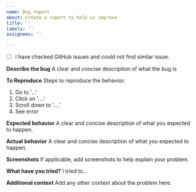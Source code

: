 ```yaml
---
name: Bug report
about: Create a report to help us improve
title: ''
labels: ''
assignees: ''

---
```


- [ ] I have checked GitHub issues and could not find similar issue.

**Describe the bug**
A clear and concise description of what the bug is

**To Reproduce**
Steps to reproduce the behavior:
1. Go to '...'
2. Click on '....'
3. Scroll down to '....'
4. See error

**Expected behavior**
A clear and concise description of what you expected to happen.

**Actual behavior**
A clear and concise description of what you expected to happen.

**Screenshots**
If applicable, add screenshots to help explain your problem.

**What have you tried?**
I tried to... 

**Additional context**
Add any other context about the problem here.
